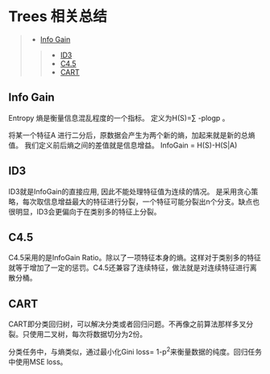 # Trees 相关总结

> - [Info Gain](#info-gain)
>> - [ID3](#id3)
>> - [C4.5](#c45)
>> - [CART](#cart)
## Info Gain

Entropy 熵是衡量信息混乱程度的一个指标。 定义为H(S)=&sum;
-plogp 。

将某一个特征A 进行二分后，原数据会产生为两个新的熵，加起来就是新的总熵值。
我们定义前后熵之间的差值就是信息增益。
InfoGain = H(S)-H(S|A)

## ID3

ID3就是InfoGain的直接应用, 因此不能处理特征值为连续的情况。 是采用贪心策略，每次取信息增益最大的特征进行分裂，一个特征可能分裂出n个分支。缺点也很明显，ID3会更偏向于在类别多的特征上分裂。

## C4.5

C4.5采用的是InfoGain Ratio。除以了一项特征本身的熵。这样对于类别多的特征就等于增加了一定的惩罚。C4.5还兼容了连续特征，做法就是对连续特征进行离散分桶。

## CART 

CART即分类回归树，可以解决分类或者回归问题。不再像之前算法那样多叉分裂。只使用二叉树，每次将数据切分为2份。

分类任务中，与熵类似，通过最小化Gini loss= 1-p<sup>2</sup>来衡量数据的纯度。回归任务中使用MSE loss。
